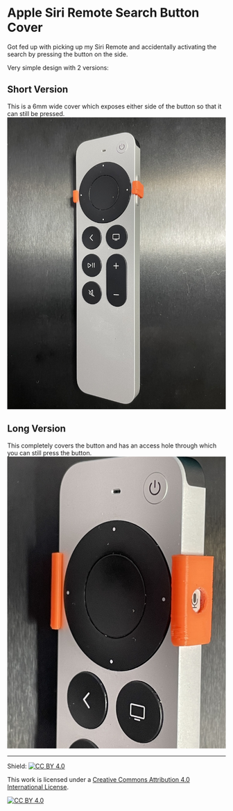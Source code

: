 # Apple Siri Remote Search Button Cover

Got fed up with picking up my Siri Remote and accidentally activating the search by pressing the button on the side.

Very simple design with 2 versions:

## Short Version
This is a 6mm wide cover which exposes either side of the button so that it can still be pressed.
![Apple Siri Remote Search Button Cover - Short](search_cover_short.jpg)

## Long Version
This completely covers the button and has an access hole through which you can still press the button.
![Apple Siri Remote Search Button Cover - Long](search_cover_long.jpg)

---
Shield: [![CC BY 4.0][cc-by-shield]][cc-by]

This work is licensed under a
[Creative Commons Attribution 4.0 International License][cc-by].

[![CC BY 4.0][cc-by-image]][cc-by]

[cc-by]: http://creativecommons.org/licenses/by/4.0/
[cc-by-image]: https://i.creativecommons.org/l/by/4.0/88x31.png
[cc-by-shield]: https://img.shields.io/badge/License-CC%20BY%204.0-lightgrey.svg
